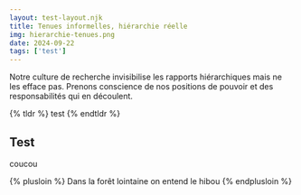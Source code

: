 ```yaml
---
layout: test-layout.njk 
title: Tenues informelles, hiérarchie réelle
img: hierarchie-tenues.png
date: 2024-09-22
tags: ['test']
---
```


Notre culture de recherche invisibilise les rapports hiérarchiques mais ne les efface pas. Prenons conscience de nos positions de pouvoir et des responsabilités qui en découlent.
<!-- excerpt -->

{% tldr %}
test
{% endtldr %}

## Test

coucou


{% plusloin %}
Dans la forêt lointaine on entend le hibou
{% endplusloin %}
